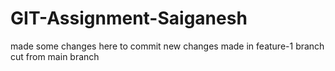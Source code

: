 # GIT-Assignment-Saiganesh

made some changes here to commit
new changes made in feature-1 branch cut from main branch
